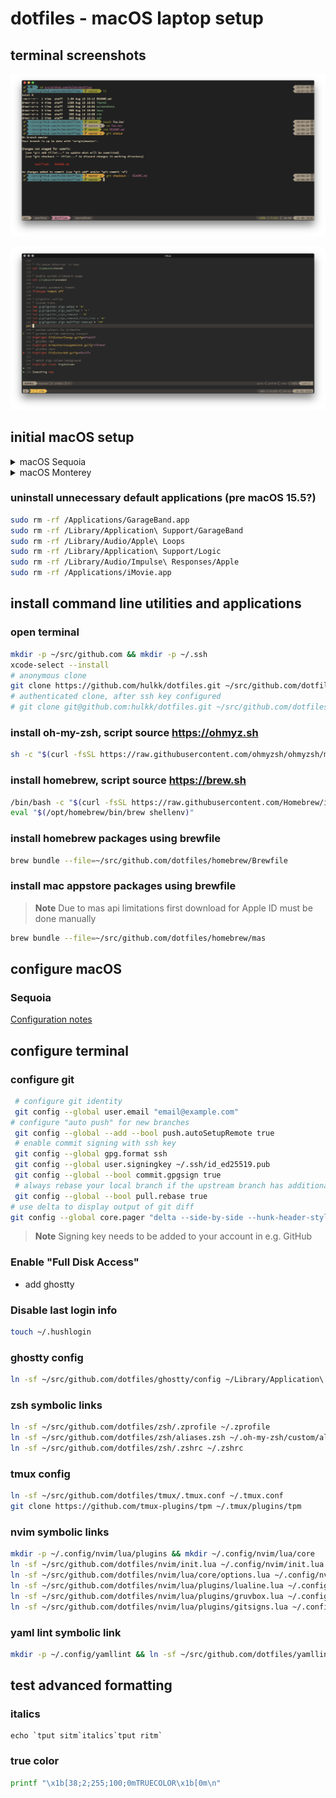 # dotfiles - macOS laptop setup

## terminal screenshots

![terminal screenshot](/screenshots/terminal.png?raw=true)

![vim screenshot](/screenshots/vim.png?raw=true)

## initial macOS setup
<details>
  <summary>macOS Sequoia</summary>

  * language, country, skip migration assistant, regional settings, accessibility, network, create a mac account - uncheck "Allow computer account password to be reset with your Apple Account", sign in with apple account
  * enable location services
  * uncheck analytics
  * skip screen time setup
  * skip/enable apple intelligence?
  * uncheck enable ask siri
  * touch id
  * dark mode
  * update mac automatically
  * software update
    * reboot
</details>
<details>
  <summary>macOS Monterey</summary>

  * language, country, regional settings, accessibility, network, skip migration assistant, apple id
  * computer account (uncheck "*Allow my Apple ID to reset this password*")
  * skip icloud keychain activation
  * find my
  * make this your new mac (customize)
    * enable location services
    * uncheck analytics
    * skip screen time setup
    * uncheck enable ask siri
    * uncheck filevault encryption (will be enabled later)
    * touch id
    * skip apple pay setup
    * dark mode
  * software update
    * reboot
  * uncheck "*Store files from Documents and Desktop in iCloud Drive*"
</details>

### uninstall unnecessary default applications (pre macOS 15.5?)
```bash
sudo rm -rf /Applications/GarageBand.app
sudo rm -rf /Library/Application\ Support/GarageBand
sudo rm -rf /Library/Audio/Apple\ Loops
sudo rm -rf /Library/Application\ Support/Logic
sudo rm -rf /Library/Audio/Impulse\ Responses/Apple
sudo rm -rf /Applications/iMovie.app
```

## install command line utilities and applications
### open terminal
```bash
mkdir -p ~/src/github.com && mkdir -p ~/.ssh
xcode-select --install
# anonymous clone
git clone https://github.com/hulkk/dotfiles.git ~/src/github.com/dotfiles
# authenticated clone, after ssh key configured
# git clone git@github.com:hulkk/dotfiles.git ~/src/github.com/dotfiles
```

### install oh-my-zsh, script source https://ohmyz.sh
```bash
sh -c "$(curl -fsSL https://raw.githubusercontent.com/ohmyzsh/ohmyzsh/master/tools/install.sh)"
```

### install homebrew, script source https://brew.sh
```bash
/bin/bash -c "$(curl -fsSL https://raw.githubusercontent.com/Homebrew/install/HEAD/install.sh)"
eval "$(/opt/homebrew/bin/brew shellenv)"
```

### install homebrew packages using brewfile
```bash
brew bundle --file=~/src/github.com/dotfiles/homebrew/Brewfile
```

### install mac appstore packages using brewfile

> **Note**
> Due to mas api limitations first download for Apple ID must be done manually

```bash
brew bundle --file=~/src/github.com/dotfiles/homebrew/mas
```

## configure macOS

### Sequoia
[Configuration notes](macos/sequoia.md)

## configure terminal

### configure git
```bash
 # configure git identity
 git config --global user.email "email@example.com"
# configure "auto push" for new branches
 git config --global --add --bool push.autoSetupRemote true
 # enable commit signing with ssh key
 git config --global gpg.format ssh
 git config --global user.signingkey ~/.ssh/id_ed25519.pub
 git config --global --bool commit.gpgsign true
 # always rebase your local branch if the upstream branch has additional commits
 git config --global --bool pull.rebase true
# use delta to display output of git diff
git config --global core.pager "delta --side-by-side --hunk-header-style=omit"
```
 > **Note**
 > Signing key needs to be added to your account in e.g. GitHub

### Enable "Full Disk Access"
- add ghostty

### Disable last login info
```bash
touch ~/.hushlogin
```

### ghostty config
```bash
ln -sf ~/src/github.com/dotfiles/ghostty/config ~/Library/Application\ Support/com.mitchellh.ghostty/config
```

### zsh symbolic links
```bash
ln -sf ~/src/github.com/dotfiles/zsh/.zprofile ~/.zprofile
ln -sf ~/src/github.com/dotfiles/zsh/aliases.zsh ~/.oh-my-zsh/custom/aliases.zsh
ln -sf ~/src/github.com/dotfiles/zsh/.zshrc ~/.zshrc
```

### tmux config
```bash
ln -sf ~/src/github.com/dotfiles/tmux/.tmux.conf ~/.tmux.conf
git clone https://github.com/tmux-plugins/tpm ~/.tmux/plugins/tpm
```

### nvim symbolic links
```bash
mkdir -p ~/.config/nvim/lua/plugins && mkdir ~/.config/nvim/lua/core
ln -sf ~/src/github.com/dotfiles/nvim/init.lua ~/.config/nvim/init.lua
ln -sf ~/src/github.com/dotfiles/nvim/lua/core/options.lua ~/.config/nvim/lua/core/options.lua
ln -sf ~/src/github.com/dotfiles/nvim/lua/plugins/lualine.lua ~/.config/nvim/lua/plugins/lualine.lua
ln -sf ~/src/github.com/dotfiles/nvim/lua/plugins/gruvbox.lua ~/.config/nvim/lua/plugins/gruvbox.lua
ln -sf ~/src/github.com/dotfiles/nvim/lua/plugins/gitsigns.lua ~/.config/nvim/lua/plugins/gitsigns.lua
```

### yaml lint symbolic link
```bash
mkdir -p ~/.config/yamllint && ln -sf ~/src/github.com/dotfiles/yamllint/config ~/.config/yamllint/config
```

## test advanced formatting
### italics
```
echo `tput sitm`italics`tput ritm`
```
### true color
```bash
printf "\x1b[38;2;255;100;0mTRUECOLOR\x1b[0m\n"
```
